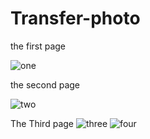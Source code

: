 # Transfer-photo


the first page

![one](https://github.com/Youhana-Gergis/Transfer-photo/assets/124525093/5039d0a5-723a-4afa-8ef7-837324636f5a)


the second page

![two](https://github.com/Youhana-Gergis/Transfer-photo/assets/124525093/1131cf4d-cef9-4ae1-a021-61e5ad483bbf)


The Third page
![three](https://github.com/Youhana-Gergis/Transfer-photo/assets/124525093/7e2314d9-33be-4029-91a8-aac9d95af0d3)
![four](https://github.com/Youhana-Gergis/Transfer-photo/assets/124525093/f91f5e28-4a43-490b-a3d3-51aa269d668f)

